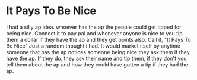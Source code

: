 # It Pays To Be Nice

I had a silly ap idea.
whoever has the ap the people could get tipped for being nice.
Connect it to pay pal and whenever anyone is nice to you tip them a dollar if they have the ap and they get points also.
Call it, "It Pays To Be Nice" Just a random thought i had.
It would market itself by anytime someone that has the ap notices someone being nice they ask them if they have the ap. If they do, they ask their name and tip them, if they don't you tell them about the ap and how they could have gotten a tip if they had the ap.
